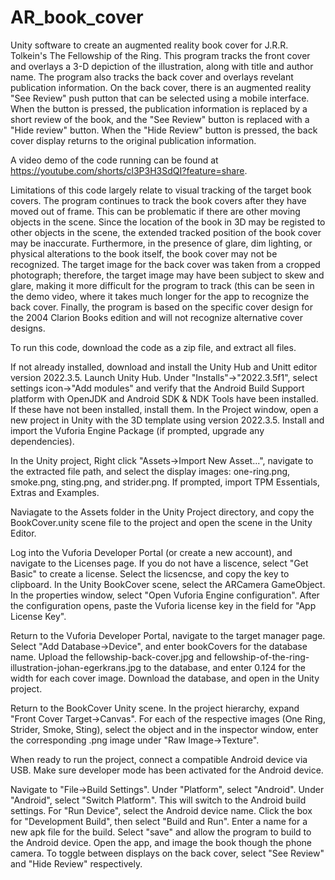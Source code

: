 # AR_book_cover

Unity software to create an augmented reality book cover for J.R.R. Tolkein's The Fellowship of the Ring.
This program tracks the front cover and overlays a 3-D depiction of the illustration, along with title and author name. 
The program also tracks the back cover and overlays revelant publication information. On the back cover, there is an augmented reality "See Review" push putton that can be selected using a mobile interface. When the button is pressed, the publication information is replaced by a short review of the book, and the "See Review" button is replaced with a "Hide review" button. When the "Hide Review" button is pressed, the back cover display returns to the original publication information.

A video demo of the code running can be found at https://youtube.com/shorts/cl3P3H3SdQI?feature=share. 

Limitations of this code largely relate to visual tracking of the target book covers. The program continues to track the book covers after they have moved out of frame. This can be problematic if there are other moving objects in the scene. Since the location of the book in 3D may be registed to other objects in the scene, the extended tracked position of the book cover may be inaccurate. Furthermore, in the presence of glare, dim lighting, or physical alterations to the book itself, the book cover may not be recognized.
The target image for the back cover was taken from a cropped photograph; therefore, the target image may have been subject to skew and glare, making it more difficult for the program to track (this can be seen in the demo video, where it takes much longer for the app to recognize the back cover. Finally, the program is based on the specific cover design for the 2004 Clarion Books edition and will not recognize alternative cover designs. 

To run this code, download the code as a zip file, and extract all files.

If not already installed, download and install the Unity Hub and Unitt editor version 2022.3.5. Launch Unity Hub. Under "Installs"->"2022.3.5f1", select settings icon->"Add modules" and verify that the Android Build Support platform with OpenJDK and Android SDK & NDK Tools have been installed. If these have not been installed, install them. In the Project window, open a new project in Unity with the 3D template using version 2022.3.5. Install and import the Vuforia Engine Package (if prompted, upgrade any dependencies). 

In the Unity project, Right click "Assets->Import New Asset...", navigate to the extracted file path, and select the display images: one-ring.png, smoke.png, sting.png, and strider.png.
If prompted, import TPM Essentials, Extras and Examples. 

Naviagate to the Assets folder in the Unity Project directory, and copy the BookCover.unity scene file to the project and open the scene in the Unity Editor.

Log into the Vuforia Developer Portal (or create a new account), and navigate to the Licenses page. If you do not have a liscence, select "Get Basic" to create a license. Select the licsencse, and copy the key to clipboard. In the Unity BookCover scene, select the ARCamera GameObject. In the properties window, select "Open Vuforia Engine configuration". After the configuration opens, paste the Vuforia license key in the field for "App License Key".

Return to the Vuforia Developer Portal, navigate to the target manager page. Select "Add Database->Device", and enter bookCovers for the database name. Upload the fellowship-back-cover.jpg and fellowship-of-the-ring-illustration-johan-egerkrans.jpg to the database, and enter 0.124 for the width for each cover image. Download the database, and open in the Unity project.

Return to the BookCover Unity scene. In the project hierarchy, expand "Front Cover Target->Canvas". For each of the respective images (One Ring, Strider, Smoke, Sting), select the object and in the inspector window, enter the corresponding .png image under "Raw Image->Texture".

When ready to run the project, connect a compatible Android device via USB. Make sure developer mode has been activated for the Android device.

Navigate to "File->Build Settings". Under "Platform", select "Android". Under "Android", select "Switch Platform". This will switch to the Android build settings. For "Run Device", select the Android device name. Click the box for "Development Build", then select "Build and Run". Enter a name for a new apk file for the build. Select "save" and allow the program to build to the Android device. Open the app, and image the book though the phone camera. To toggle between displays on the back cover, select "See Review" and "Hide Review" respectively.
